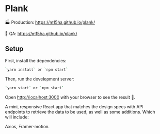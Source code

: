 # Plank

🏭 Production: https://m15ha.github.io/plank/

🚧 QA: https://m15ha.github.io/plank/

## Setup

First, install the dependencies:

```bash
`yarn install` or `npm start`
```
Then, run the development server:
```bash
`yarn start` or `npm start`
```

Open [http://localhost:3000](http://localhost:3000) with your browser to see the result 🎉. 

A mini, responsive React app that matches the design specs with API endpoints to retrieve the data to be used, as well as some additions. Which will include:

Axios, Framer-motion.
    